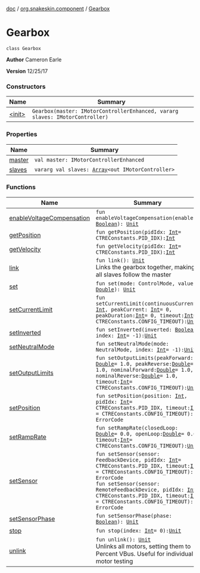 [doc](../../index.md) / [org.snakeskin.component](../index.md) / [Gearbox](./index.md)

# Gearbox

`class Gearbox`

**Author**
Cameron Earle

**Version**
12/25/17

### Constructors

| Name | Summary |
|---|---|
| [&lt;init&gt;](-init-.md) | `Gearbox(master: IMotorControllerEnhanced, vararg slaves: IMotorController)` |

### Properties

| Name | Summary |
|---|---|
| [master](master.md) | `val master: IMotorControllerEnhanced` |
| [slaves](slaves.md) | `vararg val slaves: `[`Array`](https://kotlinlang.org/api/latest/jvm/stdlib/kotlin/-array/index.html)`<out IMotorController>` |

### Functions

| Name | Summary |
|---|---|
| [enableVoltageCompensation](enable-voltage-compensation.md) | `fun enableVoltageCompensation(enable: `[`Boolean`](https://kotlinlang.org/api/latest/jvm/stdlib/kotlin/-boolean/index.html)`): `[`Unit`](https://kotlinlang.org/api/latest/jvm/stdlib/kotlin/-unit/index.html) |
| [getPosition](get-position.md) | `fun getPosition(pidIdx: `[`Int`](https://kotlinlang.org/api/latest/jvm/stdlib/kotlin/-int/index.html)` = CTREConstants.PID_IDX): `[`Int`](https://kotlinlang.org/api/latest/jvm/stdlib/kotlin/-int/index.html) |
| [getVelocity](get-velocity.md) | `fun getVelocity(pidIdx: `[`Int`](https://kotlinlang.org/api/latest/jvm/stdlib/kotlin/-int/index.html)` = CTREConstants.PID_IDX): `[`Int`](https://kotlinlang.org/api/latest/jvm/stdlib/kotlin/-int/index.html) |
| [link](link.md) | `fun link(): `[`Unit`](https://kotlinlang.org/api/latest/jvm/stdlib/kotlin/-unit/index.html)<br>Links the gearbox together, making all slaves follow the master |
| [set](set.md) | `fun set(mode: ControlMode, value: `[`Double`](https://kotlinlang.org/api/latest/jvm/stdlib/kotlin/-double/index.html)`): `[`Unit`](https://kotlinlang.org/api/latest/jvm/stdlib/kotlin/-unit/index.html) |
| [setCurrentLimit](set-current-limit.md) | `fun setCurrentLimit(continuousCurrent: `[`Int`](https://kotlinlang.org/api/latest/jvm/stdlib/kotlin/-int/index.html)`, peakCurrent: `[`Int`](https://kotlinlang.org/api/latest/jvm/stdlib/kotlin/-int/index.html)` = 0, peakDuration: `[`Int`](https://kotlinlang.org/api/latest/jvm/stdlib/kotlin/-int/index.html)` = 0, timeout: `[`Int`](https://kotlinlang.org/api/latest/jvm/stdlib/kotlin/-int/index.html)` = CTREConstants.CONFIG_TIMEOUT): `[`Unit`](https://kotlinlang.org/api/latest/jvm/stdlib/kotlin/-unit/index.html) |
| [setInverted](set-inverted.md) | `fun setInverted(inverted: `[`Boolean`](https://kotlinlang.org/api/latest/jvm/stdlib/kotlin/-boolean/index.html)`, index: `[`Int`](https://kotlinlang.org/api/latest/jvm/stdlib/kotlin/-int/index.html)` = -1): `[`Unit`](https://kotlinlang.org/api/latest/jvm/stdlib/kotlin/-unit/index.html) |
| [setNeutralMode](set-neutral-mode.md) | `fun setNeutralMode(mode: NeutralMode, index: `[`Int`](https://kotlinlang.org/api/latest/jvm/stdlib/kotlin/-int/index.html)` = -1): `[`Unit`](https://kotlinlang.org/api/latest/jvm/stdlib/kotlin/-unit/index.html) |
| [setOutputLimits](set-output-limits.md) | `fun setOutputLimits(peakForward: `[`Double`](https://kotlinlang.org/api/latest/jvm/stdlib/kotlin/-double/index.html)` = 1.0, peakReverse: `[`Double`](https://kotlinlang.org/api/latest/jvm/stdlib/kotlin/-double/index.html)` = 1.0, nominalForward: `[`Double`](https://kotlinlang.org/api/latest/jvm/stdlib/kotlin/-double/index.html)` = 1.0, nominalReverse: `[`Double`](https://kotlinlang.org/api/latest/jvm/stdlib/kotlin/-double/index.html)` = 1.0, timeout: `[`Int`](https://kotlinlang.org/api/latest/jvm/stdlib/kotlin/-int/index.html)` = CTREConstants.CONFIG_TIMEOUT): `[`Unit`](https://kotlinlang.org/api/latest/jvm/stdlib/kotlin/-unit/index.html) |
| [setPosition](set-position.md) | `fun setPosition(position: `[`Int`](https://kotlinlang.org/api/latest/jvm/stdlib/kotlin/-int/index.html)`, pidIdx: `[`Int`](https://kotlinlang.org/api/latest/jvm/stdlib/kotlin/-int/index.html)` = CTREConstants.PID_IDX, timeout: `[`Int`](https://kotlinlang.org/api/latest/jvm/stdlib/kotlin/-int/index.html)` = CTREConstants.CONFIG_TIMEOUT): ErrorCode` |
| [setRampRate](set-ramp-rate.md) | `fun setRampRate(closedLoop: `[`Double`](https://kotlinlang.org/api/latest/jvm/stdlib/kotlin/-double/index.html)` = 0.0, openLoop: `[`Double`](https://kotlinlang.org/api/latest/jvm/stdlib/kotlin/-double/index.html)` = 0.0, timeout: `[`Int`](https://kotlinlang.org/api/latest/jvm/stdlib/kotlin/-int/index.html)` = CTREConstants.CONFIG_TIMEOUT): `[`Unit`](https://kotlinlang.org/api/latest/jvm/stdlib/kotlin/-unit/index.html) |
| [setSensor](set-sensor.md) | `fun setSensor(sensor: FeedbackDevice, pidIdx: `[`Int`](https://kotlinlang.org/api/latest/jvm/stdlib/kotlin/-int/index.html)` = CTREConstants.PID_IDX, timeout: `[`Int`](https://kotlinlang.org/api/latest/jvm/stdlib/kotlin/-int/index.html)` = CTREConstants.CONFIG_TIMEOUT): ErrorCode`<br>`fun setSensor(sensor: RemoteFeedbackDevice, pidIdx: `[`Int`](https://kotlinlang.org/api/latest/jvm/stdlib/kotlin/-int/index.html)` = CTREConstants.PID_IDX, timeout: `[`Int`](https://kotlinlang.org/api/latest/jvm/stdlib/kotlin/-int/index.html)` = CTREConstants.CONFIG_TIMEOUT): ErrorCode` |
| [setSensorPhase](set-sensor-phase.md) | `fun setSensorPhase(phase: `[`Boolean`](https://kotlinlang.org/api/latest/jvm/stdlib/kotlin/-boolean/index.html)`): `[`Unit`](https://kotlinlang.org/api/latest/jvm/stdlib/kotlin/-unit/index.html) |
| [stop](stop.md) | `fun stop(index: `[`Int`](https://kotlinlang.org/api/latest/jvm/stdlib/kotlin/-int/index.html)` = 0): `[`Unit`](https://kotlinlang.org/api/latest/jvm/stdlib/kotlin/-unit/index.html) |
| [unlink](unlink.md) | `fun unlink(): `[`Unit`](https://kotlinlang.org/api/latest/jvm/stdlib/kotlin/-unit/index.html)<br>Unlinks all motors, setting them to Percent VBus.  Useful for individual motor testing |
